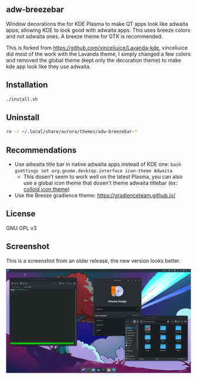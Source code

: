 
## adw-breezebar

Window decorations the for KDE Plasma to make QT apps look like adwaita apps, allowing KDE to look good with adwaita apps.
This uses breeze colors and not adwaita ones. A breeze theme for GTK is recommended.

This is forked from https://github.com/vinceliuice/Lavanda-kde, vinceliuice did most of the work with the Lavanda theme, I simply changed a few colors and removed the global theme (kept only the decoration theme) to make kde app look like they use adwaita.

## Installation

```sh
./install.sh
```

## Uninstall

```sh
rm -r ~/.local/share/aurora/themes/adw-breezebar-*
```

## Recommendations

- Use adwaita title bar in native adwaita apps instead of KDE one: ```bash gsettings set org.gnome.desktop.interface icon-theme Adwaita ```
  - This dosen't seem to work well on the latest Plasma, you can also use a global icon theme that dosen't theme adwaita titlebar (ex: [colloid icon theme](https://github.com/vinceliuice/Colloid-icon-theme))
- Use the Breeze gradience theme: https://gradienceteam.github.io/

## License

GNU GPL v3

## Screenshot
This is a screenshot from an older release, the new version looks better.

![adw-breezebar](Screenshot_dark.png)


